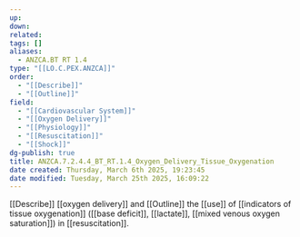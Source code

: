 ```yaml
---
up: 
down: 
related: 
tags: []
aliases:
  - ANZCA.BT RT 1.4
type: "[[LO.C.PEX.ANZCA]]"
order:
  - "[[Describe]]"
  - "[[Outline]]"
field:
  - "[[Cardiovascular System]]"
  - "[[Oxygen Delivery]]"
  - "[[Physiology]]"
  - "[[Resuscitation]]"
  - "[[Shock]]"
dg-publish: true
title: ANZCA.7.2.4.4_BT_RT.1.4_Oxygen_Delivery_Tissue_Oxygenation
date created: Thursday, March 6th 2025, 19:23:45
date modified: Tuesday, March 25th 2025, 16:09:22
---
```


[[Describe]] [[oxygen delivery]] and [[Outline]] the [[use]] of [[indicators of tissue oxygenation]] ([[base deficit]], [[lactate]], [[mixed venous oxygen saturation]]) in [[resuscitation]].
